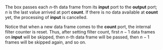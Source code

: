 The box passes each $n$-th data frame from its **input** port to the **output** port; $n$ is the last value arrived at port **count**. If there is no data available at **count** yet,
the processing of **input** is cancelled.

Notice that when a new data frame comes to the **count** port, the internal filter counter is reset.
Thus, after setting filter count, first $n-1$ data frames on **input** will be skipped, then $n$-th data frame will be passed, then $n-1$ frames will be skipped again, and so on.

